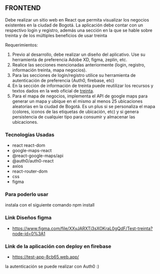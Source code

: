 ## FRONTEND

Debe realizar un sitio web en React que permita visualizar los negocios existentes en la ciudad de Bogotá. La aplicación debe contar con un respectivo login y registro, además una sección en la que se hable sobre treinta y de los múltiples beneficios de usar treinta

Requerimientos:

1.  Previo al desarrollo, debe realizar un diseño del aplicativo. Use su herramienta de preferencia Adobe XD, figma, zeplin, etc.
2.  Realice las secciones mencionadas anteriormente (login, registro, información treinta, mapa negocios).
3.  Para las secciones de login/registro utilice su herramienta de autenticación de preferencia (Auth0, firebase, etc)
4.  En la sección de información de treinta puede reutilizar los recursos y textos dados en la web oficial de [treinta](https://www.treinta.co/).
5.  Para el mapa de negocios, implementa el API de google maps para generar un mapa y ubique en el mismo al menos 25 ubicaciones aleatorias en la ciudad de Bogotá. Es un plus si se personaliza el mapa (colores, iconos de las etiquetas de ubicación, etc) y si genera persistencia de cualquier tipo para consumir y almacenar las ubicaciones.

### Tecnologías Usadas

- react react-dom
- google-maps-react
- @react-google-maps/api
- @auth0/auth0-react
- axios
- react-router-dom
- css
- figma

### Para poderlo usar

instala con el siguiente comando npm install

### Link Diseños figma

- https://www.figma.com/file/XXyJARXTj3sXOKraL0gQdF/Test-treinta?node-id=0%3A1

### Link de la aplicación con deploy en firebase

- https://test-app-8cb65.web.app/

la autenticación se puede realizar con Auth0 :)
